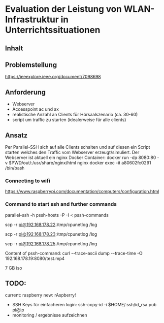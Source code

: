 # Evaluation der Leistung von WLAN-Infrastruktur in Unterrichtssituationen

## Inhalt

## Problemstellung
https://ieeexplore.ieee.org/document/7098698

## Anforderung
- Webserver
- Accesspoint ac und ax
- realistische Anzahl an Clients für Hörsaalszenario (ca. 30-60)
- script um traffic zu starten (idealerweise für alle clients)

## Ansatz
Per Parallel-SSH sich auf alle Clients schalten und auf diesen ein Script starten welches den Traffic vom Webserver erzeugt/simuliert.
Der Webserver ist aktuell ein nginx Docker Container:
docker run -dp 8080:80 -v $PWD/out/:/usr/share/nginx/html nginx
docker exec -it a80602fc0291 /bin/bash

### Connecting to wifi
https://www.raspberrypi.com/documentation/computers/configuration.html

### Command to start ssh and further commands
parallel-ssh -h pssh-hosts -P -I < pssh-commands

scp -r pi@192.168.178.22:/tmp/cpunetlog /log

scp -r pi@192.168.178.23:/tmp/cpunetlog /log

scp -r pi@192.168.178.25:/tmp/cpunetlog /log

Content of pssh-command:
curl --trace-ascii dump --trace-time -O 192.168.178.19:8080/test.mp4

7 GB iso

## TODO:
current: raspberry
new: rAspberry!
- SSH Keys für einfacheren login: ssh-copy-id -i $HOME/.ssh/id_rsa.pub pi@ip
- monitoring / ergebnisse aufzeichnen
